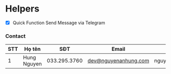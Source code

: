 # Helpers

- [x] Quick Function Send Message via Telegram

### Contact

| STT  | Họ tên         | SĐT           | Email           | Skype            |
| ---- | -------------- | ------------- | --------------- | ---------------- |
| 1    | Hung Nguyen | 033.295.3760 | dev@nguyenanhung.com | nguyenanhung5891 |
